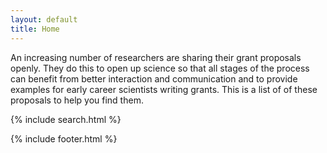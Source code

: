 ```yaml
---
layout: default
title: Home
---
```


An increasing number of researchers are sharing their grant proposals
openly. They do this to open up science so that all stages of the process can
benefit from better interaction and communication and to provide examples for
early career scientists writing grants. This is a list of <span class="numgrant"></span> of
these proposals to help you find them.

{% include search.html %}

{% include footer.html %}
